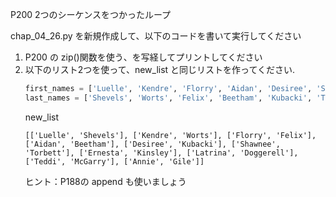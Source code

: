 P200 2つのシーケンスをつかったループ

chap_04_26.py を新規作成して、以下のコードを書いて実行してください

1. P200 の zip()関数を使う、を写経してプリントしてください
1. 以下のリスト2つを使って、new_list と同じリストを作ってください. 
    ```python
    first_names = ['Luelle', 'Kendre', 'Florry', 'Aidan', 'Desiree', 'Shawnee', 'Ernesta', 'Latrina', 'Teddi', 'Annie']
    last_names = ['Shevels', 'Worts', 'Felix', 'Beetham', 'Kubacki', 'Torbett', 'Kinsley', 'Doggerell', 'McGarry', 'Gile']

    ```
    new_list
    ``` 
    [['Luelle', 'Shevels'], ['Kendre', 'Worts'], ['Florry', 'Felix'], ['Aidan', 'Beetham'], ['Desiree', 'Kubacki'], ['Shawnee', 'Torbett'], ['Ernesta', 'Kinsley'], ['Latrina', 'Doggerell'], ['Teddi', 'McGarry'], ['Annie', 'Gile']]
    ```
    ヒント：P188の append も使いましょう

